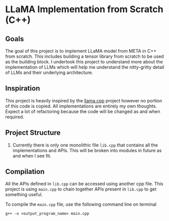 # LLaMA Implementation from Scratch (C++)

## Goals
The goal of this project is to implement LLaMA model from META in C++ from scratch.
This includes building a tensor library from scratch to be used as the building block.
I undertook this project to understand more about the implementation of LLMs which will help me understand the nitty-gritty detail of LLMs and their underlying architecture.

## Inspiration
This project is heavily inspired by the [llama.cpp](https://github.com/ggml-org/llama.cpp) project however no portion of this code is copied.
All implementations are entirely my own thoughts. Expect a lot of refactoring because the code will be changed as and when required.

## Project Structure
1. Currently there is only one monolithic file `lib.cpp` that contains all the implementations and APIs. This will be broken into modules in future as and when I see fit.

## Compilation
All the APIs defined in `lib.cpp` can be accessed using another cpp file.
This project is using `main.cpp` to chain together APIs present in `lib.cpp` to get something useful.

To compile the `main.cpp` file, use the following command line on terminal
```
g++ -o <output_program_name> main.cpp
```
